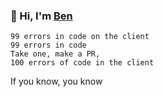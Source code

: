 <h3>👋 Hi, I'm <a href="https://www.linkedin.com/in/benswerdlow/">Ben</a></h3>

```
99 errors in code on the client 
99 errors in code
Take one, make a PR,
100 errors of code in the client
```

If you know, you know
